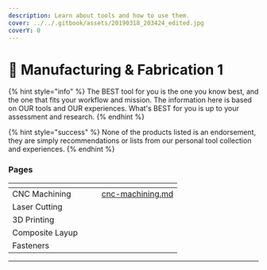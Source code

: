 ```yaml
---
description: Learn about tools and how to use them.
cover: ../../.gitbook/assets/20190318_203424_edited.jpg
coverY: 0
---
```


# 🔧 Manufacturing & Fabrication 1

{% hint style="info" %}
The BEST tool for you is the one you know best, and the one that fits your workflow and mission. The information here is based on OUR tools and OUR experiences. What's BEST for you is up to your assessment and research.
{% endhint %}

{% hint style="success" %}
None of the products listed is an endorsement, they are simply recommendations or lists from our personal tool collection and experiences.&#x20;
{% endhint %}

### Pages

<table data-view="cards"><thead><tr><th></th><th></th><th></th><th data-hidden data-card-target data-type="content-ref"></th></tr></thead><tbody><tr><td>CNC Machining</td><td></td><td></td><td><a href="cnc-machining.md">cnc-machining.md</a></td></tr><tr><td>Laser Cutting</td><td></td><td></td><td></td></tr><tr><td>3D Printing</td><td></td><td></td><td></td></tr><tr><td>Composite Layup</td><td></td><td></td><td></td></tr><tr><td>Fasteners</td><td></td><td></td><td></td></tr></tbody></table>







****
